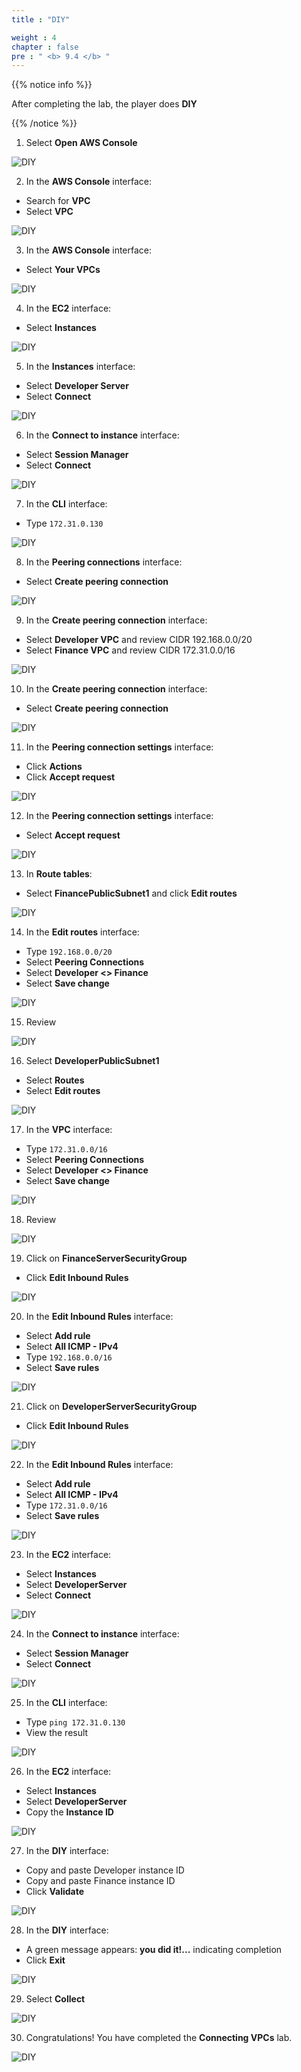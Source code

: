 ```yaml
---
title : "DIY"

weight : 4
chapter : false
pre : " <b> 9.4 </b> "
---
```


{{% notice info %}}

After completing the lab, the player does **DIY**

{{% /notice %}}

1. Select **Open AWS Console**

![DIY](images/9.-connectvpc/9.4-diy/1-diy.png?width=90pc)

2. In the **AWS Console** interface:

- Search for **VPC**
- Select **VPC**

![DIY](images/9.-connectvpc/9.4-diy/2-diy.png?width=90pc)

3. In the **AWS Console** interface:

- Select **Your VPCs**

![DIY](images/9.-connectvpc/9.4-diy/3-diy.png?width=90pc)

4. In the **EC2** interface:

- Select **Instances**

![DIY](images/9.-connectvpc/9.4-diy/4-diy.png?width=90pc)

5. In the **Instances** interface:

- Select **Developer Server**
- Select **Connect**

![DIY](images/9.-connectvpc/9.4-diy/5-diy.png?width=90pc)

6. In the **Connect to instance** interface:

- Select **Session Manager**
- Select **Connect**

![DIY](images/9.-connectvpc/9.4-diy/6-diy.png?width=90pc)

7. In the **CLI** interface:

- Type ```172.31.0.130```

![DIY](images/9.-connectvpc/9.4-diy/7-diy.png?width=90pc)

8. In the **Peering connections** interface:

- Select **Create peering connection**

![DIY](images/9.-connectvpc/9.4-diy/8-diy.png?width=90pc)

9. In the **Create peering connection** interface:

- Select **Developer VPC** and review CIDR 192.168.0.0/20
- Select **Finance VPC** and review CIDR 172.31.0.0/16

![DIY](images/9.-connectvpc/9.4-diy/9-diy.png?width=90pc)

10. In the **Create peering connection** interface:

- Select **Create peering connection**

![DIY](images/9.-connectvpc/9.4-diy/10-diy.png?width=90pc)

11. In the **Peering connection settings** interface:

- Click **Actions**
- Click **Accept request**

![DIY](images/9.-connectvpc/9.4-diy/11-diy.png?width=90pc)

12. In the **Peering connection settings** interface:

- Select **Accept request**

![DIY](images/9.-connectvpc/9.4-diy/12-diy.png?width=90pc)

13. In **Route tables**:

- Select **FinancePublicSubnet1** and click **Edit routes**

![DIY](images/9.-connectvpc/9.4-diy/13-diy.png?width=90pc)

14. In the **Edit routes** interface:

- Type ```192.168.0.0/20```
- Select **Peering Connections**
- Select **Developer <> Finance**
- Select **Save change**

![DIY](images/9.-connectvpc/9.4-diy/14-diy.png?width=90pc)

15. Review

![DIY](images/9.-connectvpc/9.4-diy/15-diy.png?width=90pc)

16. Select **DeveloperPublicSubnet1**

- Select **Routes**
- Select **Edit routes**

![DIY](images/9.-connectvpc/9.4-diy/16-diy.png?width=90pc)

17. In the **VPC** interface:

- Type ```172.31.0.0/16```
- Select **Peering Connections**
- Select **Developer <> Finance**
- Select **Save change**

![DIY](images/9.-connectvpc/9.4-diy/17-diy.png?width=90pc)

18. Review

![DIY](images/9.-connectvpc/9.4-diy/18-diy.png?width=90pc)

19. Click on **FinanceServerSecurityGroup**

- Click **Edit Inbound Rules**

![DIY](images/9.-connectvpc/9.4-diy/19-diy.png?width=90pc)

20. In the **Edit Inbound Rules** interface:

- Select **Add rule**
- Select **All ICMP - IPv4**
- Type ```192.168.0.0/16```
- Select **Save rules**

![DIY](images/9.-connectvpc/9.4-diy/20-diy.png?width=90pc)

21. Click on **DeveloperServerSecurityGroup**

- Click **Edit Inbound Rules**

![DIY](images/9.-connectvpc/9.4-diy/21-diy.png?width=90pc)

22. In the **Edit Inbound Rules** interface:

- Select **Add rule**
- Select **All ICMP - IPv4**
- Type ```172.31.0.0/16```
- Select **Save rules**

![DIY](images/9.-connectvpc/9.4-diy/22-diy.png?width=90pc)

23. In the **EC2** interface:

- Select **Instances**
- Select **DeveloperServer**
- Select **Connect**

![DIY](images/9.-connectvpc/9.4-diy/23-diy.png?width=90pc)

24. In the **Connect to instance** interface:

- Select **Session Manager**
- Select **Connect**

![DIY](images/9.-connectvpc/9.4-diy/24-diy.png?width=90pc)

25. In the **CLI** interface:

- Type ```ping 172.31.0.130```
- View the result

![DIY](images/9.-connectvpc/9.4-diy/25-diy.png?width=90pc)

26. In the **EC2** interface:

- Select **Instances**
- Select **DeveloperServer**
- Copy the **Instance ID**

![DIY](images/9.-connectvpc/9.4-diy/26-diy.png?width=90pc)

27. In the **DIY** interface:

- Copy and paste Developer instance ID
- Copy and paste Finance instance ID
- Click **Validate**

![DIY](images/9.-connectvpc/9.4-diy/27-diy.png?width=90pc)

28. In the **DIY** interface:

- A green message appears: **you did it!...** indicating completion
- Click **Exit**

![DIY](images/9.-connectvpc/9.4-diy/28-diy.png?width=90pc)

29. Select **Collect**

![DIY](images/9.-connectvpc/9.4-diy/29-diy.png?width=90pc)

30. Congratulations! You have completed the **Connecting VPCs** lab.

![DIY](images/9.-connectvpc/9.4-diy/30-diy.png?width=90pc)
